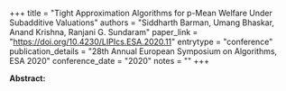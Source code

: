 +++
title = "Tight Approximation Algorithms for p-Mean Welfare Under Subadditive Valuations"
authors = "Siddharth Barman, Umang Bhaskar, Anand Krishna, Ranjani G. Sundaram"
paper_link = "https://doi.org/10.4230/LIPIcs.ESA.2020.11"
entrytype = "conference"
publication_details = "28th Annual European Symposium on Algorithms,  ESA 2020"
conference_date = "2020"
notes = ""
+++

<b>Abstract:</b>
